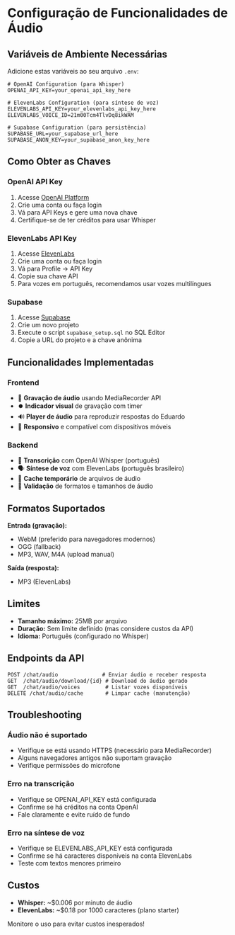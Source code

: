 # Configuração de Funcionalidades de Áudio

## Variáveis de Ambiente Necessárias

Adicione estas variáveis ao seu arquivo `.env`:

```env
# OpenAI Configuration (para Whisper)
OPENAI_API_KEY=your_openai_api_key_here

# ElevenLabs Configuration (para síntese de voz)
ELEVENLABS_API_KEY=your_elevenlabs_api_key_here
ELEVENLABS_VOICE_ID=21m00Tcm4TlvDq8ikWAM

# Supabase Configuration (para persistência)
SUPABASE_URL=your_supabase_url_here
SUPABASE_ANON_KEY=your_supabase_anon_key_here
```

## Como Obter as Chaves

### OpenAI API Key
1. Acesse [OpenAI Platform](https://platform.openai.com)
2. Crie uma conta ou faça login
3. Vá para API Keys e gere uma nova chave
4. Certifique-se de ter créditos para usar Whisper

### ElevenLabs API Key
1. Acesse [ElevenLabs](https://elevenlabs.io)
2. Crie uma conta ou faça login
3. Vá para Profile → API Key
4. Copie sua chave API
5. Para vozes em português, recomendamos usar vozes multilíngues

### Supabase
1. Acesse [Supabase](https://supabase.com)
2. Crie um novo projeto
3. Execute o script `supabase_setup.sql` no SQL Editor
4. Copie a URL do projeto e a chave anônima

## Funcionalidades Implementadas

### Frontend
- 🎤 **Gravação de áudio** usando MediaRecorder API
- ⏺️ **Indicador visual** de gravação com timer
- 🔊 **Player de áudio** para reproduzir respostas do Eduardo
- 📱 **Responsivo** e compatível com dispositivos móveis

### Backend
- 🎯 **Transcrição** com OpenAI Whisper (português)
- 🗣️ **Síntese de voz** com ElevenLabs (português brasileiro)
- 💾 **Cache temporário** de arquivos de áudio
- 🔧 **Validação** de formatos e tamanhos de áudio

## Formatos Suportados

**Entrada (gravação):**
- WebM (preferido para navegadores modernos)
- OGG (fallback)
- MP3, WAV, M4A (upload manual)

**Saída (resposta):**
- MP3 (ElevenLabs)

## Limites

- **Tamanho máximo:** 25MB por arquivo
- **Duração:** Sem limite definido (mas considere custos da API)
- **Idioma:** Português (configurado no Whisper)

## Endpoints da API

```
POST /chat/audio              # Enviar áudio e receber resposta
GET  /chat/audio/download/{id} # Download do áudio gerado
GET  /chat/audio/voices        # Listar vozes disponíveis
DELETE /chat/audio/cache       # Limpar cache (manutenção)
```

## Troubleshooting

### Áudio não é suportado
- Verifique se está usando HTTPS (necessário para MediaRecorder)
- Alguns navegadores antigos não suportam gravação
- Verifique permissões do microfone

### Erro na transcrição
- Verifique se OPENAI_API_KEY está configurada
- Confirme se há créditos na conta OpenAI
- Fale claramente e evite ruído de fundo

### Erro na síntese de voz
- Verifique se ELEVENLABS_API_KEY está configurada
- Confirme se há caracteres disponíveis na conta ElevenLabs
- Teste com textos menores primeiro

## Custos

- **Whisper:** ~$0.006 por minuto de áudio
- **ElevenLabs:** ~$0.18 por 1000 caracteres (plano starter)

Monitore o uso para evitar custos inesperados! 